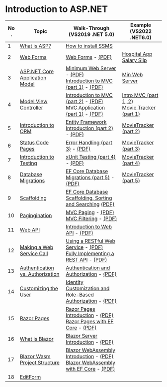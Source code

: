 # Introduction to ASP.NET

| No . | Topic                                             | Walk-Through (VS2019 .NET 5.0) | Example (VS2022 .NET6.0) |
| ---- | ------------------------------------------------- | --- | --- |
| 1    | [What is ASP?](./pages/1.md)                      | [How to install SSMS](./printable/ssms.pdf)
| 2    | [Web Forms](./pages/2.md)                         | [Web Forms](./walkthrough/1.md) - [(PDF)](./printable/w1.pdf) | [Hospital App](./examples/HospitalApp/) <br> [Salary Slip](./examples/SalarySlip/)
| 3    | [ASP.NET Core Application Model](./pages/3.md)    | [Minimum Web Server](./walkthrough/2-a.md) - [(PDF)](./printable/w2a.pdf) <br> [Introduction to MVC (part 1)](./walkthrough/2-b.md) - [(PDF)](./printable/w2b.pdf) | [Min Web Server](./examples/MinimumWebServer/) |
| 4    | [Model View Controller](./pages/4.md)             | [Introduction to MVC (part 2)](./walkthrough/3.md) - [(PDF)](./printable/w3.pdf) <br> [MVC Application (part 1)](./walkthrough/4.md) - [(PDF)](./printable/w4.pdf) |  [Intro MVC (part 1, 2)](./examples/IntroMVC/) <br> [Movie Tracker (part 1)](./examples/MovieTracker-p1/) |
| 5    | [Introduction to ORM](./pages/5.md)               | [Entity Framework Introduction (part 2)](./walkthrough/5.md) - [(PDF)](./printable/w5.pdf) | [MovieTracker (part 2)](./examples/MovieTracker-p2/) |
| 6    | [Status Code Pages](./pages/6.md)                 | [Error Handling (part 3)](./walkthrough/6.md) - [(PDF)](./printable/w6.pdf) | [MovieTracker (part 3)](./examples/MovieTracker-p3/) |
| 7    | [Introduction to Testing](./pages/7.md)           | [xUnit Testing (part 4)](./walkthrough/7.md) - [(PDF)](./printable/w7.pdf) | [MovieTracker (part 4)](./examples/MovieTracker-p4/) |
| 8    | [Database Migrations](./pages/8.md)               | [EF Core Database Migrations (part 5)](./walkthrough/8.md) - [(PDF)](./printable/w8.pdf) | [MovieTracker (part 5)](./examples/MovieTracker-p5/) |
| 9    | [Scaffolding](./pages/9.md)                       | [EF Core Database Scaffolding, Sorting and Searching](./walkthrough/9.md)  [(PDF)](./printable/w9.pdf) |
| 10   | [Pagingination](./pages/10.md)                    | [MVC Paging](./walkthrough/10.md) - [(PDF)](./printable/w10.pdf) <br> [MVC Filtering](./walkthrough/11.md) - [(PDF)](./printable/w11.pdf) |
| 11   | [Web API](./pages/11.md)                          | [Introduction to Web API](./walkthrough/12.md) - [(PDF)](./printable/w12.pdf) |
| 12   | [Making a Web Service Call](./pages/12.md)        | [Using a RESTful Web Service](./walkthrough/13.md) - [(PDF)](./printable/w13.pdf) <br> [Fully Implementing a REST API](./walkthrough/14.md) - [(PDF)](./printable/w14.pdf) |
| 13   | [Authentication vs. Authorization](./pages/13.md) | [Authentication and Authorization](./walkthrough/15.md) -  [(PDF)](./printable/w15.pdf) |
| 14   | [Customizing the User](./pages/14.md)             | [Identity Customization and Role-Based Authorization](./walkthrough/16.md) - [(PDF)](./printable/w16.pdf) |
| 15   | [Razor Pages](./pages/15.md)                      | [Razor Pages Introduction](./walkthrough/17.md) - [(PDF)](./printable/w17.pdf) <br> [Razor Pages with EF Core](./walkthrough/18.md) - [(PDF)](./printable/w18.pdf) |
| 16   | [What is Blazor](./pages/16.md)                   | [Blazor Server Introduction](./walkthrough/19.md) - [(PDF)](./printable/w19.pdf) |
| 17   | [Blazor Wasm Project Structure](./pages/17.md)    | [Blazor WebAssembly Introduction](./walkthrough/20.md) - [(PDF)](./printable/w20.pdf) <br> [Blazor WebAssembly with EF Core](./walkthrough/21.md) - [(PDF)](./printable/w21.pdf) |
| 18   | [EditForm](./pages/18.md)                         | | |
